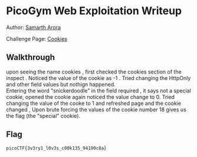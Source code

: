 # PicoGym Web Exploitation Writeup


Author: [Samarth Arora](https://github.com/Samadeol) 

Challenge Page: [Cookies](http://mercury.picoctf.net:21485/)

## Walkthrough
upon seeing the name cookies , first checked the cookies section of the inspect . Noticed the value of the cookie as -1 .
Tried changing the HttpOnly and other field values but nothign happened.  
Entering the word "snickerdoodle" in the field required , it says not a special cookie,
opened the cookie again noticed the value change to 0.
Tried changing the value of the cooke to 1 and refreshed page and the cookie changed ,
Upon brute forcing the values of the cookie number 18 gives us the flag (the "special" cookie).


## Flag
`picoCTF{3v3ry1_l0v3s_c00k135_94190c8a}`


